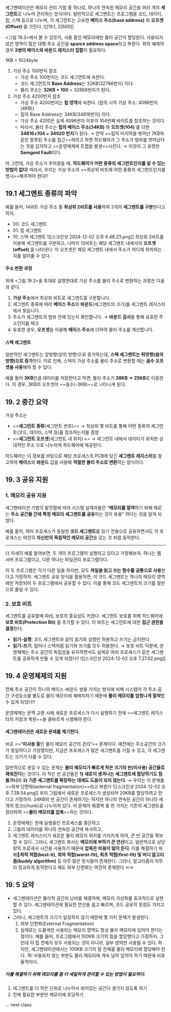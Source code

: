 세그멘테이션은 메모리 관리 기법 중 하나로, 하나의 연속된 메모리 공간을 여러 개의 **세그먼트**로 나누어 관리하는 방식이다. 
일반적으로 세그멘트는 프로그램을 코드, 데이터, 힙, 스택 등으로 나누며, 각 세그먼트는 고유한 **베이스 주소(base address)** 와 **오프셋(Offset)** 을 가진다. 
![[19.1, 2|600]]

<그림 19.3>에서 볼 수 있듯이, 사용 중인 메모리에만 물리 공간이 할당된다. 
사용되지 않은 영역이 많은 대형 주소 공간을 **sparce address space**라고 부른다. 
위의 예제의 경우 **3쌍의 베이스와 바운드 레지스터 집합**이 필요하다. 

1KB = 1024byte
1. 가상 주소 100번지 참조 
	- 가상 주소 100번지는 코드 세그먼트에 속한다. 
	- 코드 세그먼트의 **Base Address**는 32KB(32786번지) 이다. 
	- 물리 주소는 **32KB + 100** = 32868번지가 된다. 
2. 가상 주소 4200번지 참조
	- 가상 주소 4200번지는 **힙 영역**에 속한다. (힙의 시작 가상 주소: 4096번지(4KB))
	- 힙의 Base Address는 34KB(34816번지) 이다. 
	- 가상 주소 4200은 실제 4096번지 이후의 104번째 바이트를 참조하는 것이다. 
	- 따라서, 물리 주소는 **힙의 베이스 주소(34KB)** 와 **오프셋(104)** 를 더한 **34816+104 = 34920 번지**가 된다. 
	→ 만약 ==힙의 마지막을 벗어난 7KB와 같은 잘못된 주소를 접근==하려고 하면 하드웨어가 그 주소가 범위를 벗어났다는 것을 감지하고 ==운영체제에 트랩을 발생==시킨다. 
	→ 이것이 그 유명한 **Semgent Fault**이다. 

어 그런데, 가상 주소가 주어졌을 때, **하드웨어가 어떤 종류의 세그먼트인지를 알 수 있는 방법이 없다**!
따라서, 우리는 가상 주소의 ==최상위 비트에 어떤 종류의 세그먼트인지를 명시==해주어야 한다!!

## 19.1 세그멘트 종류의 파악
예를 들어, 14비트 가상 주소 중 **최상위 2비트를 사용**하여 3개의 **세그멘트를 구분**한다고 하자. 
- 00: 코드 세그멘트
- 01: 힙 세그멘트
- 10: 스택 세그멘트
![[스크린샷 2024-12-02 오후 6.48.23.png]]
최상위 2비트를 이용해 세그멘트를 구분하고, 나머지 12비트는 해당 세그멘트 내에서의 **오프셋(offset)** 을 나타낸다. 이 오프셋은 해당 세그멘트 내에서 주소가 어디에 위치하는지를 알려줄 수 있다. 
#### 주소 변환 과정
위에 <그림 19.3>을 토대로 설명한대로 가상 주소를 물리 주소로 변환하는 과정은 다음과 같다. 
1. **가상 주소**에서 최상위 비트로 세그멘트를 구분합니다.
2. 세그멘트 종류에 따라 **베이스 주소**와 **바운드**(세그멘트의 크기)를 세그멘트 레지스터에서 찾습니다.
3. 주소가 세그멘트의 범위 안에 있는지 확인합니다. 
   → **바운드 검사**를 통해 유효한 주소인지를 체크
4. 유효한 경우, **오프셋**을 이용해 **베이스 주소**에 더하여 물리 주소를 계산합니다.
#### 스택 세그멘트
일반적인 세그멘트는 앞방향(양의 방향)으로 증가하는데, **스택 세그멘트는 뒤방향(음의 방향)으로 증가**한다. 이로 인해, 스택의 가상 주소를 물리 주소로 변환할 때는 **음수 오프셋을 사용**해야 할 수 있다. 

예를 들어 **3KB**만큼 데이터를 저장한다고 하면, 물리 주소가 **28KB → 25KB**로 이동한다. 
이 경우, 3KB의 오프셋이 ==음수(-3KB)==로 나타나게 된다. 

## 19. 2 중간 요약
가상 주소는 
- ==**세그먼트 종류**(세그먼트 번호)==
  → 최상위 몇 비트를 통해 어떤 종류의 세그먼트(코드, 데이터, 스택 등)를 참조하는지를 결정
- ==**세그먼트 오프셋**(세그먼트 내 위치) ==
  → 세그먼트 내에서 데이터가 위치한 상대적인 주소
으로 나누어져 하드웨어에 제공된다. 

하드웨어는 이 정보를 바탕으로 해당 프로세스의 PCB에 담긴 **세그멘트 레지스터**를 참고하여 **베이스**와 **바운드** 값을 사용해 **적절한 물리 주소로 변환**하는 방식이다. 

## 19. 3 공유 지원
### 1. 메모리 공유 지원
세그멘테이션 기법이 발전함에 따라 시스템 설계자들은 
“**메모리를 절약**하기 위해 때로는 **주소 공간들 간에 특정 메모리 세그멘트를 공유**하는 것이 유용” 하다는 것을 알게 되었다. 

예를 들어, 여러 프로세스가 동일한 **코드 세그멘트**를 읽기 전용으로 공유하면서도 각 프로세스는 여전히 **자신만의 독립적인 메모리 공간**을 갖는 것 처럼 동작한다. 
- - - 
더 자세히 예를 들어보면, 
두 개의 프로그램이 실행되고 있다고 가정해보자. 
하나는 웹 서버 프로그램이고, 다른 하나는 파일관리 프로그램이다. 

이 두 프로그램은 각기 다른 일을 하지만, 모두 **파일을 읽고 쓰는 함수를 공통으로 사용**한다고 가정하자. 
세그멘트 공유 방식을 활용하면, 이 코드 세그멘트는 하나의 메모리 영역에만 저장되어 두 프로그램에서 공유할 수 있다. 이를 통해 코드 세그멘트의 크기를 절반으로 줄일 수 있다. 
### 2. 보호 비트 
세그멘트를 공유함에 따라, 보호의 중요성도 커졌다. 
세그먼트 보호를 위해 하드웨어에 **보호 비트(Protection Bit)** 를 추가할 수 있다. 
이 비트는 세그먼트에 대한 **접근 권한을 결정**한다. 
- **읽기-실행**: 코드 세그멘트와 같이 읽기와 실행만 허용하고 쓰기는 금지한다. 
- **읽기-쓰기**: 힙이나 스택처럼 읽기와 쓰기를 모두 허용한다. 
→ 보호 비트 덕분에, 운영체제는 주소 공간의 독립성을 유지하면서도 실제로 여러 프로세스가 같은 세그멘트를 공유하게 만들 수 있게 되었다!!
![[스크린샷 2024-12-02 오후 7.27.02.png]]
## 19. 4 운영체제의 지원
전체 주소 공간이 하나의 베이스-바운드 쌍을 가지는 방식에 비해 
시스템이 각 주소 공간 구성요소를 별도로 물리 메모리에 재배치하기 때문에 
**물리 메모리를 엄청나게 절약**할 수 있게 되었다!!

운영체제는 문맥 교환 시에 새로운 프로세스가 다시 실행하기 전에 
==세그멘트 레지스터의 저장과 복원==을 올바르게 시행해야 한다. 
#### 세그멘테이션은 새로운 문제를 제기한다. 
바로 =="**미사용 중**인 물리 메모리 공간의 관리”== 문제이다. 
예전에는 주소공간의 크기가 동일하다고 가정했지만, 지금은 프로세스가 많은 세그멘트를 가질 수 있고, 각 세그멘트는 크기가 다를 수 있다. 

일반적으로 생길 수 있는 문제는 **물리 메모리가 빠르게 작은 크기의 빈(미사용) 공간들로 채워진다**는 것이다. 이 작은 빈 공간들은 **1) 새로이 생겨나는 세그멘트에 할당하기도 힘들거니**와 **2) 기존 세그멘트를 확장하는 데에도 도움이 되지 않는다**. 
→ 우리는 이 문제를 ==외부 단편화(external fragmentation)==라고 부른다
![[스크린샷 2024-12-02 오후 7.39.54.png]]
위의 그림에서 새로운 프로세스가 생성되어 20KB를 할당하려고 한다고 가정하자. 
24KB의 빈 공간이 존재하기는 하지만 하나의 연속된 공간이 아니라 세 개의 청크(chunk)로 나누어져 있다. 
이 문제의 해결책 중 한 가지는 기존의 세그멘트를 정리하여 ==**물리 메모리를 압축**==하는 것이다. 
1. 운영체제는 현재 실행중인 프로세스를 중단하고
2. 그들의 데이터를 하나의 연속된 공간에 복사하고, 
3. 세그멘트 레지스터가 새로운 물리 메모리 위치를 가리키게 하여,
   큰 빈 공간을 확보할 수 있다. 
그러나, 세그멘트 복사는 **메모리에 부하가 큰 연산**이고, 일반적으로 상당량의 프로세서 시간을 사용하기 때문에 **압축은 비용이 많이 든다**. 
이를 해결하기 위해**최적 적합(best-it), 최악 적합(worst-fit), 최초 적합(first-fit) 및 버디 알고리즘(buddy algorithm)** 등 아주 많은 방식들이 존재한다. 
그러나, 알고리즘이 아무리 정교하게 동작한다고 해도 외부 단편화는 여전히 존재한다 ㅠㅠ
## 19. 5 요약
- 세그멘테이션은 물리적 공간의 낭비를 해결하며, 메모리 가상화를 효과적으로 실현할 수 있다. 세그멘테이션에 필요한 연산을 쉽고 빠르며, 코드 공유의 장점도 가지고 있다. 
- 그러나, 세그멘트의 크기가 일정하지 않기 때문에 몇 가지 문제가 발생한다. 
	1. 외부 단편화(External Fragmentation)
	2. 실제로는 드물게만 사용되는 메모리 영역도 항상 물리 메모리에 있어야 한다는 점이다. 
	   예를 들어, 프로그램에서 100KB 크기의 힙을 할당했다고 가정하자. 
	   그런데 이 힙 전체가 모두 사용되는 것이 아니라, 일부 영역만 사용될 수 있다. 
	   하지만, 세그멘테이션에서는 100KB 크기의 힙 전체를 물리 메모리에 할당해야 한다. 
	   즉! 사용되지 않는 부분도 물리 메모리에 계속 남아 있어야 하기 때문에 비효율적이다.
##### 이를 해결하기 위해 메모리를 좀 더 세밀하게 관리할 수 있는 방법이 필요하다. 
1. 세그멘트를 더 작은 단위로 나누어서 비어있는 공간이 생기지 않도록 하기
2. 진짜 필요한 부분만 메모리에 로딩하기

… next class






